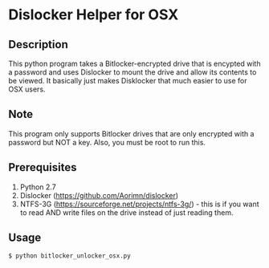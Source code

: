 
# Dislocker Helper for OSX


## Description

This python program takes a Bitlocker-encrypted drive that is encypted with a password and uses Dislocker to mount the drive and allow its contents to be viewed. It basically just makes Disklocker that much easier to use for OSX users.

## Note

This program only supports Bitlocker drives that are only encrypted with a password but NOT a key.
Also, you must be root to run this.

## Prerequisites

1. Python 2.7
2. Dislocker (https://github.com/Aorimn/dislocker)
3. NTFS-3G (https://sourceforge.net/projects/ntfs-3g/) - this is if you want to read AND write files on the drive instead of just reading them.

## Usage
```bash
$ python bitlocker_unlocker_osx.py
```
